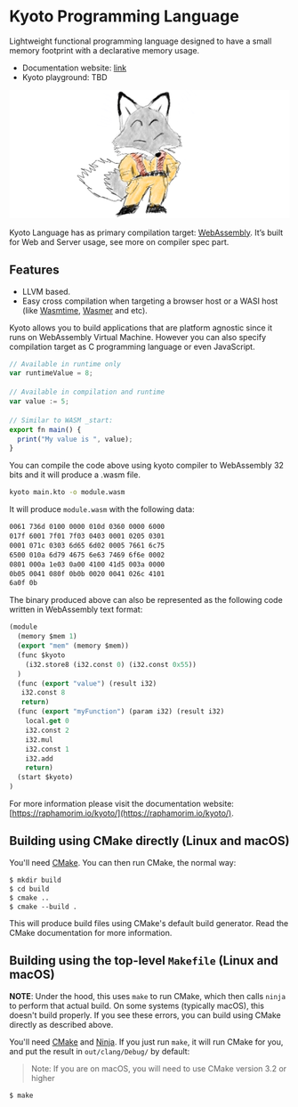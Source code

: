 # Kyoto Programming Language

Lightweight functional programming language designed to have a small memory footprint with a declarative memory usage.

- Documentation website: [link](https://raphamorim.io/kyoto/)
- Kyoto playground: TBD

![Logo Fox Yusuke](docs/assets/images/logo-rect.png)

Kyoto Language has as primary compilation target: [WebAssembly](https://webassembly.org). It’s built for Web and Server usage, see more on compiler spec part.

## Features

- LLVM based.
- Easy cross compilation when targeting a browser host or a WASI host (like [Wasmtime](https://github.com/bytecodealliance/wasmtime), [Wasmer](https://github.com/wasmerio/wasmer) and etc).

Kyoto allows you to build applications that are platform agnostic since it runs on WebAssembly Virtual Machine. However you can also specify compilation target as C programming language or even JavaScript.

```js
// Available in runtime only
var runtimeValue = 8;

// Available in compilation and runtime
var value := 5;

// Similar to WASM _start:
export fn main() {
  print("My value is ", value);
}
```

You can compile the code above using kyoto compiler to WebAssembly 32 bits and it will produce a .wasm file.

```bash
kyoto main.kto -o module.wasm
```

It will produce `module.wasm` with the following data:

```bash
0061 736d 0100 0000 010d 0360 0000 6000
017f 6001 7f01 7f03 0403 0001 0205 0301
0001 071c 0303 6d65 6d02 0005 7661 6c75
6500 010a 6d79 4675 6e63 7469 6f6e 0002
0801 000a 1e03 0a00 4100 41d5 003a 0000
0b05 0041 080f 0b0b 0020 0041 026c 4101
6a0f 0b
```

The binary produced above can also be represented as the following code written in WebAssembly text format:

```lisp
(module
  (memory $mem 1)
  (export "mem" (memory $mem))
  (func $kyoto
    (i32.store8 (i32.const 0) (i32.const 0x55))
  )
  (func (export "value") (result i32)
   i32.const 8
   return)
  (func (export "myFunction") (param i32) (result i32)
    local.get 0
    i32.const 2
    i32.mul
    i32.const 1
    i32.add
    return)
  (start $kyoto)
)
```

For more information please visit the documentation website: [https://raphamorim.io/kyoto/](https://raphamorim.io/kyoto/).

## Building using CMake directly (Linux and macOS)

You'll need [CMake](https://cmake.org). You can then run CMake, the normal way:

```console
$ mkdir build
$ cd build
$ cmake ..
$ cmake --build .
```

This will produce build files using CMake's default build generator. Read the CMake documentation for more information.

## Building using the top-level `Makefile` (Linux and macOS)

**NOTE**: Under the hood, this uses `make` to run CMake, which then calls `ninja` to perform that actual build.  On some systems (typically macOS), this doesn't build properly. If you see these errors, you can build using CMake directly as described above.

You'll need [CMake](https://cmake.org) and [Ninja](https://ninja-build.org). If you just run `make`, it will run CMake for you, and put the result in `out/clang/Debug/` by default:

> Note: If you are on macOS, you will need to use CMake version 3.2 or higher

```console
$ make
```
